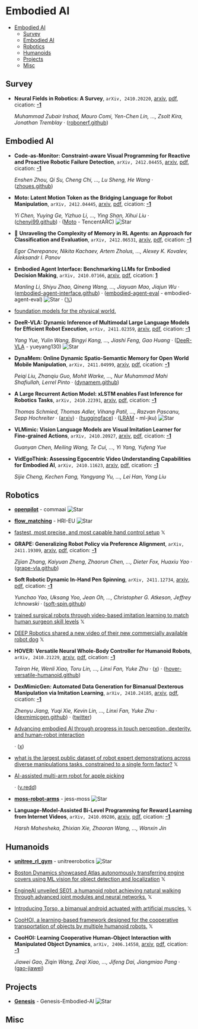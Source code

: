 # Embodied AI

- [Embodied AI](#embodied-ai) 
  - [Survey](#survey)
  - [Embodied AI](#embodied-ai-1)
  - [Robotics](#robotics)
  - [Humanoids](#humanoids)
  - [Projects](#projects)
  - [Misc](#misc)


## Survey

- **Neural Fields in Robotics: A Survey**, `arXiv, 2410.20220`, [arxiv](http://arxiv.org/abs/2410.20220v1), [pdf](http://arxiv.org/pdf/2410.20220v1.pdf), cication: [**-1**](None) 

	 *Muhammad Zubair Irshad, Mauro Comi, Yen-Chen Lin, ..., Zsolt Kira, Jonathan Tremblay* · ([robonerf.github](https://robonerf.github.io/))

## Embodied AI

- **Code-as-Monitor: Constraint-aware Visual Programming for Reactive and 
  Proactive Robotic Failure Detection**, `arXiv, 2412.04455`, [arxiv](http://arxiv.org/abs/2412.04455v2), [pdf](http://arxiv.org/pdf/2412.04455v2.pdf), cication: [**-1**](None) 

	 *Enshen Zhou, Qi Su, Cheng Chi, ..., Lu Sheng, He Wang* · ([zhoues.github](https://zhoues.github.io/Code-as-Monitor/))
- **Moto: Latent Motion Token as the Bridging Language for Robot 
  Manipulation**, `arXiv, 2412.04445`, [arxiv](http://arxiv.org/abs/2412.04445v1), [pdf](http://arxiv.org/pdf/2412.04445v1.pdf), cication: [**-1**](None) 

	 *Yi Chen, Yuying Ge, Yizhuo Li, ..., Ying Shan, Xihui Liu* · ([chenyi99.github](https://chenyi99.github.io/moto/)) · ([Moto](https://github.com/TencentARC/Moto) - TencentARC) ![Star](https://img.shields.io/github/stars/TencentARC/Moto.svg?style=social&label=Star)
- 🌟 **Unraveling the Complexity of Memory in RL Agents: an Approach for 
  Classification and Evaluation**, `arXiv, 2412.06531`, [arxiv](http://arxiv.org/abs/2412.06531v1), [pdf](http://arxiv.org/pdf/2412.06531v1.pdf), cication: [**-1**](None) 

	 *Egor Cherepanov, Nikita Kachaev, Artem Zholus, ..., Alexey K. Kovalev, Aleksandr I. Panov*
- **Embodied Agent Interface: Benchmarking LLMs for Embodied Decision Making**, `arXiv, 2410.07166`, [arxiv](http://arxiv.org/abs/2410.07166v2), [pdf](http://arxiv.org/pdf/2410.07166v2.pdf), cication: [**1**](https://scholar.google.com/scholar?cites=2488405281591567279&as_sdt=2005&sciodt=0,5&hl=en&oe=ASCII) 

	 *Manling Li, Shiyu Zhao, Qineng Wang, ..., Jiayuan Mao, Jiajun Wu* · ([embodied-agent-interface.github](https://embodied-agent-interface.github.io/)) · ([embodied-agent-eval](https://github.com/embodied-agent-eval/embodied-agent-eval) - embodied-agent-eval) ![Star](https://img.shields.io/github/stars/embodied-agent-eval/embodied-agent-eval.svg?style=social&label=Star) · ([𝕏](https://x.com/manlingli_/status/1854041025146404897?s=46))
- [foundation models for the physical world.](https://perceptron.inc/) 
- **DeeR-VLA: Dynamic Inference of Multimodal Large Language Models for 
  Efficient Robot Execution**, `arXiv, 2411.02359`, [arxiv](http://arxiv.org/abs/2411.02359v1), [pdf](http://arxiv.org/pdf/2411.02359v1.pdf), cication: [**-1**](None) 

	 *Yang Yue, Yulin Wang, Bingyi Kang, ..., Jiashi Feng, Gao Huang* · ([DeeR-VLA](https://github.com/yueyang130/DeeR-VLA) - yueyang130) ![Star](https://img.shields.io/github/stars/yueyang130/DeeR-VLA.svg?style=social&label=Star)
- **DynaMem: Online Dynamic Spatio-Semantic Memory for Open World Mobile 
  Manipulation**, `arXiv, 2411.04999`, [arxiv](http://arxiv.org/abs/2411.04999v1), [pdf](http://arxiv.org/pdf/2411.04999v1.pdf), cication: [**-1**](None) 

	 *Peiqi Liu, Zhanqiu Guo, Mohit Warke, ..., Nur Muhammad Mahi Shafiullah, Lerrel Pinto* · ([dynamem.github](https://dynamem.github.io/))
- **A Large Recurrent Action Model: xLSTM enables Fast Inference for 
  Robotics Tasks**, `arXiv, 2410.22391`, [arxiv](http://arxiv.org/abs/2410.22391v1), [pdf](http://arxiv.org/pdf/2410.22391v1.pdf), cication: [**-1**](None)

	 *Thomas Schmied, Thomas Adler, Vihang Patil, ..., Razvan Pascanu, Sepp Hochreiter* · ([arxiv](https://arxiv.org/abs/2410.22391)) · ([huggingface](https://huggingface.co/ml-jku)) · ([LRAM](https://github.com/ml-jku/LRAM) - ml-jku) ![Star](https://img.shields.io/github/stars/ml-jku/LRAM.svg?style=social&label=Star)
- **VLMimic: Vision Language Models are Visual Imitation Learner for 
  Fine-grained Actions**, `arXiv, 2410.20927`, [arxiv](http://arxiv.org/abs/2410.20927v2), [pdf](http://arxiv.org/pdf/2410.20927v2.pdf), cication: [**-1**](None)

	 *Guanyan Chen, Meiling Wang, Te Cui, ..., Yi Yang, Yufeng Yue*
- **VidEgoThink: Assessing Egocentric Video Understanding Capabilities for 
  Embodied AI**, `arXiv, 2410.11623`, [arxiv](http://arxiv.org/abs/2410.11623v1), [pdf](http://arxiv.org/pdf/2410.11623v1.pdf), cication: [**-1**](None)

	 *Sijie Cheng, Kechen Fang, Yangyang Yu, ..., Lei Han, Yang Liu*

## Robotics

- [**openpilot**](https://github.com/commaai/openpilot) - commaai ![Star](https://img.shields.io/github/stars/commaai/openpilot.svg?style=social&label=Star)
- [**flow_matching**](https://github.com/HRI-EU/flow_matching) - HRI-EU ![Star](https://img.shields.io/github/stars/HRI-EU/flow_matching.svg?style=social&label=Star)
- [fastest, most precise, and most capable hand control setup](https://x.com/RemiCadene/status/1868210029985513959)  𝕏
- **GRAPE: Generalizing Robot Policy via Preference Alignment**, `arXiv, 2411.19309`, [arxiv](http://arxiv.org/abs/2411.19309v1), [pdf](http://arxiv.org/pdf/2411.19309v1.pdf), cication: [**-1**](None) 

	 *Zijian Zhang, Kaiyuan Zheng, Zhaorun Chen, ..., Dieter Fox, Huaxiu Yao* · ([grape-vla.github](https://grape-vla.github.io/))
- **Soft Robotic Dynamic In-Hand Pen Spinning**, `arXiv, 2411.12734`, [arxiv](http://arxiv.org/abs/2411.12734v1), [pdf](http://arxiv.org/pdf/2411.12734v1.pdf), cication: [**-1**](None) 

	 *Yunchao Yao, Uksang Yoo, Jean Oh, ..., Christopher G. Atkeson, Jeffrey Ichnowski* · ([soft-spin.github](https://soft-spin.github.io/))
- [trained surgical robots through video-based imitation learning to match human surgeon skill levels](https://x.com/adcock_brett/status/1858194256680079674)  𝕏 
- [DEEP Robotics shared a new video of their new commercially available robot dog](https://x.com/adcock_brett/status/1858194279056744876)  𝕏 
- **HOVER: Versatile Neural Whole-Body Controller for Humanoid Robots**, `arXiv, 2410.21229`, [arxiv](http://arxiv.org/abs/2410.21229v1), [pdf](http://arxiv.org/pdf/2410.21229v1.pdf), cication: [**-1**](None) 

	 *Tairan He, Wenli Xiao, Toru Lin, ..., Linxi Fan, Yuke Zhu* · ([x](https://x.com/DrJimFan/status/1851643431803830551)) · ([hover-versatile-humanoid.github](https://hover-versatile-humanoid.github.io/))
- **DexMimicGen: Automated Data Generation for Bimanual Dexterous 
  Manipulation via Imitation Learning**, `arXiv, 2410.24185`, [arxiv](http://arxiv.org/abs/2410.24185v1), [pdf](http://arxiv.org/pdf/2410.24185v1.pdf), cication: [**-1**](None)

	 *Zhenyu Jiang, Yuqi Xie, Kevin Lin, ..., Linxi Fan, Yuke Zhu* · ([dexmimicgen.github](https://dexmimicgen.github.io/)) · ([twitter](https://twitter.com/SteveTod1998/status/1852365700372832707))
- [Advancing embodied AI through progress in touch perception, dexterity, and human-robot interaction](https://ai.meta.com/blog/fair-robotics-open-source/) 

	 · ([x](https://x.com/AIatMeta/status/1852019804292682200))
- [what is the largest public dataset of robot expert demonstrations across diverse manipulations tasks, constrained to a single form factor?](https://x.com/ericjang11/status/1851987666000101596)  𝕏 
- [AI-assisted multi-arm robot for apple picking](https://buttondown.com/ainews/archive/ainews-github-copilot-strikes-back-3402/) 

	 · ([v.redd](https://v.redd.it/552w8berqhxd1))
- [**moss-robot-arms**](https://github.com/jess-moss/moss-robot-arms) - jess-moss ![Star](https://img.shields.io/github/stars/jess-moss/moss-robot-arms.svg?style=social&label=Star) 
- **Language-Model-Assisted Bi-Level Programming for Reward Learning from 
  Internet Videos**, `arXiv, 2410.09286`, [arxiv](http://arxiv.org/abs/2410.09286v1), [pdf](http://arxiv.org/pdf/2410.09286v1.pdf), cication: [**-1**](None)

	 *Harsh Mahesheka, Zhixian Xie, Zhaoran Wang, ..., Wanxin Jin*

## Humanoids

- [**unitree_rl_gym**](https://github.com/unitreerobotics/unitree_rl_gym) - unitreerobotics ![Star](https://img.shields.io/github/stars/unitreerobotics/unitree_rl_gym.svg?style=social&label=Star) 
- [Boston Dynamics showcased Atlas autonomously transferring engine covers using ML vision for object detection and localization](https://x.com/adcock_brett/status/1853120940651024503)  𝕏 
- [EngineAI unveiled SE01, a humanoid robot achieving natural walking through advanced joint modules and neural networks.](https://x.com/adcock_brett/status/1850569193365676202)  𝕏 
- [Introducing Torso, a bimanual android actuated with artificial muscles.](https://x.com/clonerobotics/status/1849181515022053845)  𝕏 
- [CooHOI, a learning-based framework designed for the cooperative transportation of objects by multiple humanoid robots.](https://x.com/WinstonGu_/status/1848393460849799439)  𝕏 
- **CooHOI: Learning Cooperative Human-Object Interaction with Manipulated 
  Object Dynamics**, `arXiv, 2406.14558`, [arxiv](http://arxiv.org/abs/2406.14558v2), [pdf](http://arxiv.org/pdf/2406.14558v2.pdf), cication: [**-1**](None)

	 *Jiawei Gao, Ziqin Wang, Zeqi Xiao, ..., Jifeng Dai, Jiangmiao Pang* · ([gao-jiawei](https://gao-jiawei.com/Research/CooHOI/))

## Projects

- [**Genesis**](https://github.com/Genesis-Embodied-AI/Genesis) - Genesis-Embodied-AI ![Star](https://img.shields.io/github/stars/Genesis-Embodied-AI/Genesis.svg?style=social&label=Star) 

## Misc